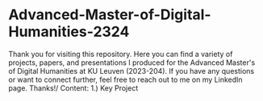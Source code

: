 # Advanced-Master-of-Digital-Humanities-2324
Thank you for visiting this repository. Here you can find a variety of projects, papers, and presentations I produced for the Advanced Master's of Digital Humanities at KU Leuven (2023-204). If you have any questions or want to connect further, feel free to reach out to me on my LinkedIn page. Thanks!/
Content:
1.) Key Project
